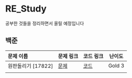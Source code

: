 # RE_Study

공부한 것들을 정리하면서 올릴 예정입니다



## 백준

| 문제 이름        | 문제 링크                                     | 코드 링크                                       | 난이도 |
| :--------------- | --------------------------------------------- | ----------------------------------------------- | ------ |
| 원판돌리기 [17822] | [문제](https://www.acmicpc.net/problem/17822) | [코드](https://www.acmicpc.net/source/20100332) | Gold 3 |
|                  |                                               |                                                 |        |

